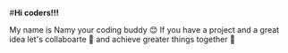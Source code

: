#**Hi coders!!!**

My name is Namy your coding buddy 😊
If you have a project and a great idea let's collaboarte 🤙 and achieve greater things together 👏
